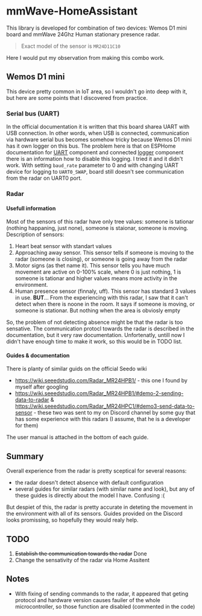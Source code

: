 # mmWave-HomeAssistant

This library is developed for combination of two devices: Wemos D1 mini board and mmWave 24Ghz Human stationary presence radar.

> Exact model of the sensor is `MR24D11C10`

Here I would put my observation from making this combo work.

## Wemos D1 mini

This device pretty common in IoT area, so I wouldn't go into deep with it, but here are some points that I discovered from practice.

### Serial bus (UART)

In the official documentation it is written that this board sharea UART with USB connection.
In other words, when USB is connected, communication via hardware serial bus becomes somehow tricky because Wemos D1 mini has it own logger on this bus.
The problem here is that on ESPHome documentation for [UART](https://esphome.io/components/uart.html) component and connected [logger](https://esphome.io/components/logger.html) component there is an information how to disable this logging.
I tried it and it didn't work.
With setting `baud_rate` parameter to 0 and with changing UART device for logging to `UART0_SWAP`, board still doesn't see communication from the radar on UART0 port.

### Radar

#### Usefull information

Most of the sensors of this radar have only tree values: someone is tationar (nothing happaning, just none), someone is staionar, someone is moving.
Description of sensors:

1. Heart beat sensor with standart values
2. Approaching away sensor. This sensor tells if someone is moving to the radar (someone is closing), or someone is going away from the radar
3. Motor signs (as thet name it). This sensor tells you have much movement are active on 0-100% scale, where 0 is just nothing, 1 is someone is tationar and higher values means more activity in the environment.
4. Human presence sensor (finnaly, uff). This sensor has standard 3 values in use. **BUT**... From the experiencing with this radar, I saw that it can't detect when there is noone in the room. It says if someone is moving, or someone is stationar. But nothing when the area is obviosly empty

So, the problem of not detecting absence might be that the radar is too sensative.
The communication protocl towards the radar is described in the documentation, but it very raw documentation.
Unfortenatly, untill now I didn't have enough time to make it work, so this would be in TODO list.

#### Guides & documentation

There is planty of similar guids on the official Seedo wiki

- <https://wiki.seeedstudio.com/Radar_MR24HPB1/> - this one I found by myself after googling
- <https://wiki.seeedstudio.com/Radar_MR24HPB1/#demo-2-sending-data-to-radar> & <https://wiki.seeedstudio.com/Radar_MR24HPC1/#demo3-send-data-to-sensor> - these two was sent to my on Discord channel by some guy that has some experience with this radars (I assume, that he is a developer for them)

The user manual is attached in the bottom of each guide.

## Summary

Overall experience from the radar is pretty sceptical for several reasons:

- the radar doesn't detect absence with default configuration
- several guides for similar radars (with similar name and look), but any of these guides is directly about the model I have. Confusing :(

But despiet of this, the radar is pretty accurate in deteting the movement in the environment with all of its sensors.
Guides provided on the Discord looks promissing, so hopefully they would realy help.

## TODO

1. ~~Establish the communication towards the radar~~ Done
2. Change the sensativity of the radar via Home Assitent


## Notes

- With fixing of sending commands to the radar, it appeared that geting protocol and hardware version causes fauiler of the whole microcontroller, so those function are disabled (commented in the code)

